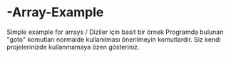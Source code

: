 # -Array-Example
Simple example for arrays / Diziler için basit bir örnek
Programda bulunan "goto" komutları normalde kullanılması önerilmeyin komutlardır.
Siz kendi projelerinizde kullanmamaya özen gösteriniz.
